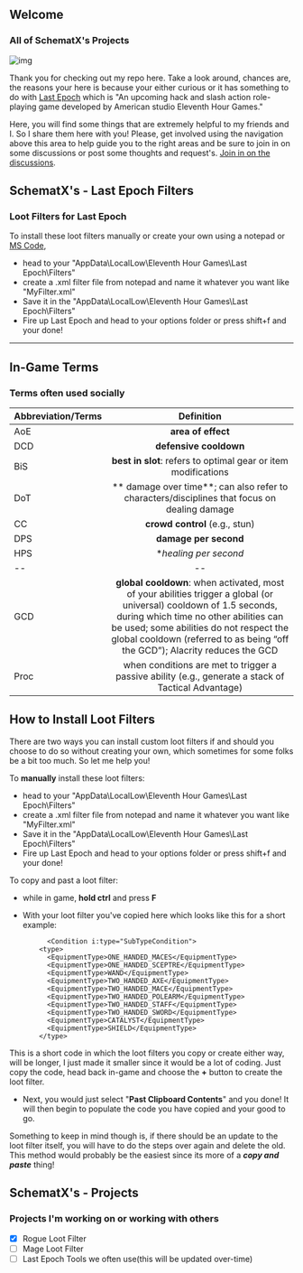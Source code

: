 
## Welcome
### All of SchematX's Projects
![img](https://upload.wikimedia.org/wikipedia/en/6/63/Last_Epoch_logo.png)


Thank you for checking out my repo here. Take a look around, chances are, the reasons your here is because your either curious or it has something to do with [Last Epoch](https://lastepoch.com) which is "An upcoming hack and slash action role-playing game developed by American studio Eleventh Hour Games."

Here, you will find some things that are extremely helpful to my friends and I. So I share them here with you!
Please, get involved using the navigation above this area to help guide you to the right areas and be sure to join in on some discussions or post some thoughts and request's. [Join in on the discussions](https://github.com/SchematX/TemperBunnys-LastEpochFilters/discussions).




## SchematX's - Last Epoch Filters
### Loot Filters for Last Epoch


To install these loot filters manually or create your own using a notepad or [MS Code](https://code.visualstudio.com), 
- head to your "AppData\LocalLow\Eleventh Hour Games\Last Epoch\Filters"
- create a .xml filter file from notepad and name it whatever you want like "MyFilter.xml"
- Save it in the "AppData\LocalLow\Eleventh Hour Games\Last Epoch\Filters"
- Fire up Last Epoch and head to your options folder or press shift+f and your done!


-----

## In-Game Terms
### Terms often used socially


| Abbreviation/Terms | Definition |
| ------------- |:-------------:|
| AoE     |**area of effect**     |
| DCD     |**defensive cooldown**     |
| BiS     |**best in slot**: refers to optimal gear or item modifications      |
| DoT     |** damage over time**; can also refer to characters/disciplines that focus on dealing damage  |
| CC     |**crowd control** (e.g., stun)  |
| DPS     |**damage per second**      |
| HPS     |**healing per second* |
|--|--|
| GCD     |**global cooldown**: when activated, most of your abilities trigger a global (or universal) cooldown of 1.5 seconds, during which time no other abilities can be used; some abilities do not respect the global cooldown (referred to as being “off the GCD”); Alacrity reduces the GCD  |
| Proc     | when conditions are met to trigger a passive ability (e.g., generate a stack of Tactical Advantage) |




## How to Install Loot Filters
There are two ways you can install custom loot filters if and should you choose to do so without creating your own, which sometimes for some folks be a bit too much. So let me help you!

To **manually** install these loot filters:
- head to your "AppData\LocalLow\Eleventh Hour Games\Last Epoch\Filters"
- create a .xml filter file from notepad and name it whatever you want like "MyFilter.xml"
- Save it in the "AppData\LocalLow\Eleventh Hour Games\Last Epoch\Filters"
- Fire up Last Epoch and head to your options folder or press shift+f and your done!

To copy and past a loot filter:
- while in game, **hold ctrl** and press **F**
- With your loot filter you've copied here which looks like this for a short example:

            <Condition i:type="SubTypeCondition">
          <type>
            <EquipmentType>ONE_HANDED_MACES</EquipmentType>
            <EquipmentType>ONE_HANDED_SCEPTRE</EquipmentType>
            <EquipmentType>WAND</EquipmentType>
            <EquipmentType>TWO_HANDED_AXE</EquipmentType>
            <EquipmentType>TWO_HANDED_MACE</EquipmentType>
            <EquipmentType>TWO_HANDED_POLEARM</EquipmentType>
            <EquipmentType>TWO_HANDED_STAFF</EquipmentType>
            <EquipmentType>TWO_HANDED_SWORD</EquipmentType>
            <EquipmentType>CATALYST</EquipmentType>
            <EquipmentType>SHIELD</EquipmentType>
          </type>
          
This is a short code in which the loot filters you copy or create either way, will be longer, I just made it smaller since it would be a lot of coding. Just copy the code, head back in-game and choose the **+** button to create the loot filter.
- Next, you would just select "**Past Clipboard Contents**" and you done! It will then begin to populate the code you have copied and your good to go.

Something to keep in mind though is, if there should be an update to the loot filter itself, you will have to do the steps over again and delete the old. This method would probably be the easiest since its more of a ***copy and paste*** thing!


## SchematX's - Projects
### Projects I'm working on or working with others

 - [x] Rogue Loot Filter
 - [ ] Mage Loot Filter
 - [ ] Last Epoch Tools we often use(this will be updated over-time)
